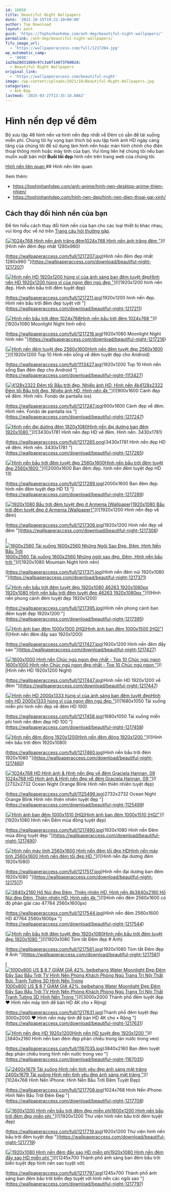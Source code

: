 ```yaml
---
id: 10850
title: Beautiful Night Wallpapers
date: '2021-10-15T19:22:10+00:00'
author: Top Download
layout: post
guid: 'https://Tophinhanhdep.com/anh-dep/beautiful-night-wallpapers/'
permalink: /anh-dep/beautiful-night-wallpapers/
fifu_image_url:
  - 'https://wallpaperaccess.com/full/1217204.jpg'
wp_automatic_camp:
  - '8098'
1a29a20d31889c97c3a0f14873f6002d:
  - Beautiful Night Wallpapers
original_link:
  - 'https://wallpaperaccess.com/beautiful-night'
image: /wp-content/uploads/2021/10/Beautiful-Night-Wallpapers.jpg
categories:
  - Ảnh Đẹp
lastmod: '2025-03-27T13:35:18.886Z'
---
```

# Hình nền đẹp về đêm

Bộ sưu tập 48 hình nền và hình nền đẹp nhất về Đêm có sẵn để tải xuống miễn phí. Chúng tôi hy vọng bạn thích bộ sưu tập hình ảnh HD ngày càng tăng của chúng tôi để sử dụng làm hình nền hoặc màn hình chính cho điện thoại thông minh hoặc máy tính của bạn. Vui lòng liên hệ chúng tôi nếu bạn muốn xuất bản một **Buổi tối đẹp** hình nền trên trang web của chúng tôi.

[Hình nền liên quan ](#related) ## Hình nền liên quan.

   
 Xem thêm:

   
- <https://tophinhanhdep.com/anh-anime/hinh-nen-desktop-anime-thien-nhien/>
- <https://tophinhanhdep.com/hinh-nen-dep/hinh-nen-dien-thoai-gai-xinh/>

## Cách thay đổi hình nền của bạn

Để tìm hiểu cách thay đổi hình nền của bạn cho các loại thiết bị khác nhau, vui lòng đọc về nó trên [Trang câu hỏi thường gặp](https://tophinhanhdep.com/faq/).

  
[[![1024x768 Hình nền ánh trăng đêm](https://wallpaperaccess.com/full/1217204.jpg)1024x768 Hình nền ánh trăng đêm "](https://wallpaperaccess.com/download/beautiful-night-1217204)](![Hình nền đêm đẹp nhất 1280x960)

(https://wallpaperaccess.com/full/1217207.jpg)Hình nền đêm đẹp nhất 1280x960 "](https://wallpaperaccess.com/download/beautiful-night-1217207)

[[![Hình nền HD 1920x1200 hùng vĩ của ánh sáng ban đêm tuyệt đẹp](https://wallpaperaccess.com/full/1131274.jpg)Hình nền HD 1920x1200 hùng vĩ của ngọn đèn ngủ đẹp "](https://wallpaperaccess.com/download/beautiful-night-1131274)](![1920x1200 hình nền đẹp.  Hình nền bầu trời đêm tuyệt đẹp)

(https://wallpaperaccess.com/full/1217211.jpg)1920x1200 hình nền đẹp. Hình nền bầu trời đêm đẹp tuyệt vời "](https://wallpaperaccess.com/download/beautiful-night-1217211)

[[![Hình nền bầu trời đêm 1024x768](https://wallpaperaccess.com/full/935821.jpg)Hình nền bầu trời đêm 1024x768 "](https://wallpaperaccess.com/download/beautiful-night-935821)](![1920x1080 Moonlight Night hình nền)

(https://wallpaperaccess.com/full/1217216.jpg)1920x1080 Moonlight Night hình nền "](https://wallpaperaccess.com/download/beautiful-night-1217216)

[[![Hình nền đêm tuyệt đẹp 2560x1600](https://wallpaperaccess.com/full/1217242.jpg)Hình nền đêm tuyệt đẹp 2560x1600 "](https://wallpaperaccess.com/download/beautiful-night-1217242)](![1920x1200 Top 10 Hình nền sống về đêm tuyệt đẹp cho Android)

(https://wallpaperaccess.com/full/1113427.jpg)1920x1200 Top 10 Hình nền sống Ban đêm đẹp cho Android "](https://wallpaperaccess.com/download/beautiful-night-1113427)

[[![4128x2322 Đêm tối Bầu trời đẹp, Nhiếp ảnh HD, Hình nền 4k](https://wallpaperaccess.com/full/1213301.jpg)4128x2322 Đêm tối Bầu trời đẹp, Nhiếp ảnh HD, Hình nền 4k "](https://wallpaperaccess.com/download/beautiful-night-1213301)](![900x1600 Cảnh đẹp về đêm.  Hình nền.  Fondo de pantalla ios)

(https://wallpaperaccess.com/full/1217247.jpg)900x1600 Cảnh đẹp về đêm. Hình nền. Fondo de pantalla ios "](https://wallpaperaccess.com/download/beautiful-night-1217247)

[[![Hình nền đại dương đêm 1920x1080](https://wallpaperaccess.com/full/1217248.jpg)Hình nền đại dương ban đêm 1920x1080 "](https://wallpaperaccess.com/download/beautiful-night-1217248)](![3430x1781 Hình nền đẹp HD về đêm.  Hình nền.  3430x1781)

(https://wallpaperaccess.com/full/1217265.png)3430x1781 Hình nền đẹp HD về đêm. Hình nền. 3430x1781 "](https://wallpaperaccess.com/download/beautiful-night-1217265)

[[![Hình nền bầu trời đêm tuyệt đẹp 2560x1600](https://wallpaperaccess.com/full/1217268.jpg)Hình nền bầu trời đêm tuyệt đẹp 2560x1600 "](https://wallpaperaccess.com/download/beautiful-night-1217268)](![2000x1600 Ban đêm đẹp.  hình nền đêm tuyệt đẹp HD 13)

(https://wallpaperaccess.com/full/1217289.jpg)2000x1600 Ban đêm đẹp. hình nền đêm tuyệt đẹp HD 13 "](https://wallpaperaccess.com/download/beautiful-night-1217289)

[[![1920x1080 Bầu trời đêm tuyệt đẹp ở Armenia [Wallpaper]](https://wallpaperaccess.com/full/1217297.jpg)1920x1080 Bầu trời đêm tuyệt đẹp ở Armenia \[Wallpaper\]"](https://wallpaperaccess.com/download/beautiful-night-1217297)](![1920x1200 Hình nền đẹp về đêm)

(https://wallpaperaccess.com/full/1217306.jpg)1920x1200 Hình nền đẹp về đêm "](https://wallpaperaccess.com/download/beautiful-night-1217306)

[[![1600x2560 Tải xuống 1600x2560 Những Ngôi Sao Đẹp, Đêm, Hình Nền Bầu Trời](https://wallpaperaccess.com/full/1217311.png)1600x2560 Tải xuống 1600x2560 Những ngôi sao đẹp, Đêm, Hình nền bầu trời "](https://wallpaperaccess.com/download/beautiful-night-1217311)](![1920x1080 Mountain Night hình nền)

(https://wallpaperaccess.com/full/1217371.jpg)Hình nền đêm núi 1920x1080 "](https://wallpaperaccess.com/download/beautiful-night-1217371)

[[![Hình nền bầu trời đêm tuyệt đẹp 1920x1080 46263 1920x1080px](https://wallpaperaccess.com/full/148486.jpg)1920x1080 Hình nền bầu trời đêm tuyệt đẹp 46263 1920x1080px "](https://wallpaperaccess.com/download/beautiful-night-148486)](![Hình nền phong cảnh đêm tuyệt đẹp 1920x1200)

(https://wallpaperaccess.com/full/1217395.jpg)Hình nền phong cảnh ban đêm tuyệt đẹp 1920x1200 "](https://wallpaperaccess.com/download/beautiful-night-1217395)

[[![Hình ảnh ban đêm 1000x1500 [HQ]](https://wallpaperaccess.com/full/1217421.jpg)Hình ảnh ban đêm 1000x1500 \[HQ\]"](https://wallpaperaccess.com/download/beautiful-night-1217421)](![Hình nền đêm đầy sao 1920x1200)

(https://wallpaperaccess.com/full/1217427.jpg)1920x1200 Hình nền đêm đầy sao "](https://wallpaperaccess.com/download/beautiful-night-1217427)

[[![1600x1000 Hình nền Chúc ngủ ngon đẹp nhất - Top 10 Chúc ngủ ngon](https://wallpaperaccess.com/full/1217442.jpg)1600x1000 Hình nền Chúc ngủ ngon đẹp nhất - Top 10 Chúc ngủ ngon "](https://wallpaperaccess.com/download/beautiful-night-1217442)](![Hình nền HD 1920x1200 Night)

(https://wallpaperaccess.com/full/1217447.jpg)Hình nền HD 1920x1200 về đêm "](https://wallpaperaccess.com/download/beautiful-night-1217447)

[[![Hình nền HD 2000x1333 hùng vĩ của ánh sáng ban đêm tuyệt đẹp](https://wallpaperaccess.com/full/1217451.jpg)Hình nền HD 2000x1333 hùng vĩ của ngọn đèn ngủ đẹp "](https://wallpaperaccess.com/download/beautiful-night-1217451)](![1680x1050 Tải xuống miễn phí hình nền đẹp về đêm HD 100)

(https://wallpaperaccess.com/full/1217458.jpg)1680x1050 Tải xuống miễn phí hình nền đêm đẹp HD 100 "](https://wallpaperaccess.com/download/beautiful-night-1217458)

[[![Hình nền đêm đông 1920x1200](https://wallpaperaccess.com/full/1168118.jpg)Hình nền đêm đông 1920x1200 "](https://wallpaperaccess.com/download/beautiful-night-1168118)](![Hình nền bầu trời đêm 1920x1080)

(https://wallpaperaccess.com/full/1217460.jpg)Hình nền bầu trời đêm 1920x1080 "](https://wallpaperaccess.com/download/beautiful-night-1217460)

[[![1024x768 HD Hình ảnh & Hình nền đẹp về đêm Graciela Hannan, 09](https://wallpaperaccess.com/full/1217482.jpg)1024x768 HD Hình ảnh &amp; Hình nền đẹp về đêm Graciela Hannan, 09 "](https://wallpaperaccess.com/download/beautiful-night-1217482)](![2732x2732 Ocean Night Orange Blink Hình nền thiên nhiên tuyệt đẹp)

(https://wallpaperaccess.com/full/1125499.jpg)2732x2732 Ocean Night Orange Blink Hình nền thiên nhiên tuyệt đẹp "](https://wallpaperaccess.com/download/beautiful-night-1125499)

[[![Hình ảnh ban đêm 1000x1510 [HQ]](https://wallpaperaccess.com/full/922698.jpg)Hình ảnh ban đêm 1000x1510 \[HQ\]"](https://wallpaperaccess.com/download/beautiful-night-922698)](![1920x1080 Hình nền Đêm mùa đông tuyệt đẹp)

(https://wallpaperaccess.com/full/1217490.jpg)1920x1080 Hình nền Đêm mùa đông tuyệt đẹp "](https://wallpaperaccess.com/download/beautiful-night-1217490)

[[![Hình nền máy tính 2560x1600 Hình nền đêm tối đẹp HD](https://wallpaperaccess.com/full/1217502.jpg)Hình nền máy tính 2560x1600 Hình nền đêm tối đẹp HD "](https://wallpaperaccess.com/download/beautiful-night-1217502)](![Hình nền đại dương đêm 1920x1080)

(https://wallpaperaccess.com/full/1217517.jpg)Hình nền đại dương ban đêm 1920x1080 "](https://wallpaperaccess.com/download/beautiful-night-1217517)

[[![3840x2160 Hồ Núi đẹp Đêm, Thiên nhiên HD, Hình nền 4k](https://wallpaperaccess.com/full/1217530.jpg)3840x2160 Hồ Núi đẹp Đêm, Thiên nhiên HD, Hình nền 4k "](https://wallpaperaccess.com/download/beautiful-night-1217530)](![Hình nền đêm 2560x1600 có độ phân giải cao 47764 2560x1600px)

(https://wallpaperaccess.com/full/1217544.jpg)Hình nền đêm 2560x1600 HD 47764 2560x1600px "](https://wallpaperaccess.com/download/beautiful-night-1217544)

[[![Hình nền bầu trời đêm tuyệt đẹp 1920x1080](https://wallpaperaccess.com/full/1217556.jpg)Hình nền bầu trời đêm tuyệt đẹp 1920x1080 "](https://wallpaperaccess.com/download/beautiful-night-1217556)](![1920x1080 Tóm tắt Đêm đẹp # Ảnh)

(https://wallpaperaccess.com/full/1217561.jpg)1920x1080 Tóm tắt Đêm đẹp # Ảnh "](https://wallpaperaccess.com/download/beautiful-night-1217561)

[[![1000x800 US $ 8,7 GIẢM GIÁ 42%.  beibehang Water Moonlight Đẹp Đêm Đầy Sao Bầu Trời TV Hình Nền Phòng Khách Phòng Ngủ Trang Trí Nội Thất Bức Tranh Tường 3D Hình Nền Trong](https://wallpaperaccess.com/full/1217586.jpg)1000x800 US $ 8,7 GIẢM GIÁ 42%. beibehang Water Moonlight Đẹp Đêm Đầy Sao Bầu Trời TV Hình Nền Phòng Khách Phòng Ngủ Trang Trí Nội Thất Tranh Tường 3D Hình Nền Trong "](https://wallpaperaccess.com/download/beautiful-night-1217586)](![3000x2000 Thành phố đêm tuyệt đẹp ❤ Hình nền máy tính để bàn HD 4K cho • Rộng)

(https://wallpaperaccess.com/full/1217631.jpg)Thành phố đêm tuyệt đẹp 3000x2000 ❤ Hình nền máy tính để bàn HD 4K cho • Rộng "](https://wallpaperaccess.com/download/beautiful-night-1217631)

[[![Hình nền đẹp HD 1920x1200](https://wallpaperaccess.com/full/1217673.jpg)Hình nền HD tuyệt đẹp 1920x1200 "](https://wallpaperaccess.com/download/beautiful-night-1217673)](![3840x2160 Hình nền ban đêm đẹp phản chiếu trong làn nước trong veo)

(https://wallpaperaccess.com/full/1167035.jpg)3840x2160 Ban đêm tuyệt đẹp phản chiếu trong hình nền nước trong veo "](https://wallpaperaccess.com/download/beautiful-night-1167035)

[[![2400x1679 Tải xuống Hình nền tình yêu đẹp ánh sáng mặt trăng](https://wallpaperaccess.com/full/1217688.jpg)2400x1679 Tải xuống Hình nền tình yêu đẹp ánh sáng mặt trăng "](https://wallpaperaccess.com/download/beautiful-night-1217688)](![1024x768 Hình Nền iPhone: Hình Nền Bầu Trời Đêm Tuyệt Đẹp)

(https://wallpaperaccess.com/full/1217708.jpg)1024x768 Hình Nền iPhone: Hình Nền Bầu Trời Đêm Đẹp "](https://wallpaperaccess.com/download/beautiful-night-1217708)

[[![1600x1200 Hình nền bầu trời đêm đẹp miễn phí](https://wallpaperaccess.com/full/1217712.jpg)1600x1200 Hình nền bầu trời đêm đẹp miễn phí "](https://wallpaperaccess.com/download/beautiful-night-1217712)](![1920x1200 Thư viện hình nền bầu trời đêm tuyệt đẹp)

(https://wallpaperaccess.com/full/1217719.jpg)1920x1200 Thư viện hình nền bầu trời đêm tuyệt đẹp "](https://wallpaperaccess.com/download/beautiful-night-1217719)

[[![1920x1080 Hình nền đêm đầy sao HD miễn phí](https://wallpaperaccess.com/full/1217783.jpg)1920x1080 Hình nền đêm đầy sao HD miễn phí "](https://wallpaperaccess.com/download/beautiful-night-1217783)](![1245x700 Thành phố ánh sáng ban đêm bầu trời biển tuyệt đẹp hình nền sao tuyệt vời)

(https://wallpaperaccess.com/full/1217797.jpg)1245x700 Thành phố ánh sáng ban đêm bầu trời biển đẹp tuyệt vời hình nền các ngôi sao "](https://wallpaperaccess.com/download/beautiful-night-1217797)
